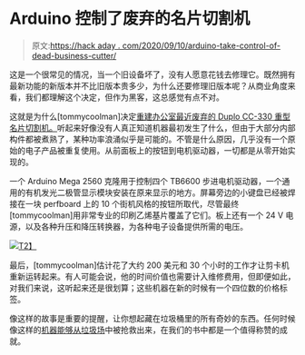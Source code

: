# Arduino 控制了废弃的名片切割机

> 原文:[https://hack aday . com/2020/09/10/arduino-take-control-of-dead-business-cutter/](https://hackaday.com/2020/09/10/arduino-takes-control-of-dead-business-card-cutter/)

这是一个很常见的情况，当一个旧设备坏了，没有人愿意花钱去修理它。既然拥有最新功能的新版本并不比旧版本贵多少，为什么还要修理旧版本呢？从商业角度来看，我们都理解这个决定，但作为黑客，这总感觉有点不对。

这就是为什么[tommycoolman]决定[重建办公室最近废弃的 Duplo CC-330 重型名片切割机。](https://imgur.com/a/y49n5WS)听起来好像没有人真正知道机器最初发生了什么，但由于大部分内部构件都被煮熟了，某种功率浪涌似乎是可能的。不管是什么原因，几乎没有一个原始的电子产品被重复使用。从前面板上的按钮到电机驱动器，一切都是从零开始实现的。

一个 Arduino Mega 2560 克隆用于控制四个 TB6600 步进电机驱动器，一个通用的有机发光二极管显示模块安装在原来显示的地方。屏幕旁边的小键盘已经被焊接在一块 perfboard 上的 10 个街机风格的按钮所取代，尽管最终[tommycoolman]用非常专业的印刷乙烯基片覆盖了它们。板上还有一个 24 V 电源，以及各种升压和降压转换器，为各种电子设备提供所需的电压。

[![](../Images/53617c687db28f321b8393594e884646.png)T2】](https://hackaday.com/wp-content/uploads/2020/08/arducard_detail.jpg)

最后，[tommycoolman]估计花了大约 200 美元和 30 个小时的工作才让剪卡机重新运转起来。有人可能会说，他的时间价值也需要计入维修费用，但即便如此，对我们来说，这听起来还是很划算；这些机器在新的时候有一个四位数的价格标签。

像这样的故事是重要的提醒，让你想起藏在垃圾桶里的所有奇妙的东西。任何时候像这样的[机器能够从垃圾场](https://hackaday.com/2018/10/19/laser-cutter-resurrection-uncovers-a-magnificent-machine-beneath-the-ash/)中被抢救出来，在我们的书中都是一个值得称赞的成就。